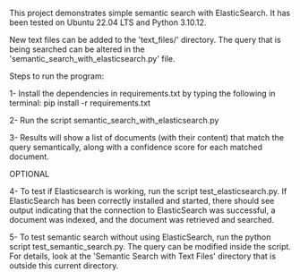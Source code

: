 This project demonstrates simple semantic search with ElasticSearch. It has been tested on Ubuntu 22.04 LTS and Python 3.10.12.

New text files can be added to the 'text_files/' directory. 
The query that is being searched can be altered in the 'semantic_search_with_elasticsearch.py' file.

Steps to run the program:

1- Install the dependencies in requirements.txt by typing the following in terminal: pip install -r requirements.txt

2- Run the script semantic_search_with_elasticsearch.py

3- Results will show a list of documents (with their content) that match the query semantically,
along with a confidence score for each matched document.

OPTIONAL

4- To test if Elasticsearch is working, run the script test_elasticsearch.py. 
If ElasticSearch has been correctly installed and started, there should see output indicating that 
the connection to ElasticSearch was successful, a document was indexed, and the document was retrieved 
and searched.

5- To test semantic search without using ElasticSearch, run the python script test_semantic_search.py.
The query can be modified inside the script. For details, look at the 'Semantic Search with Text Files' 
directory that is outside this current directory.
